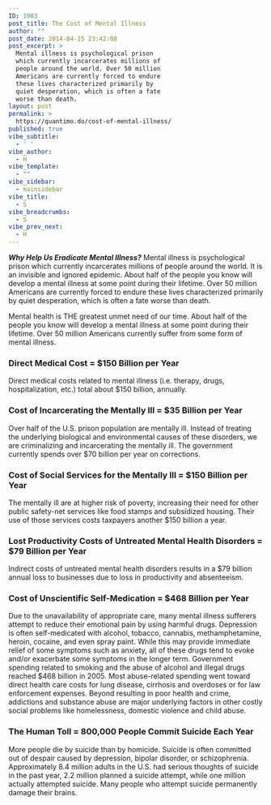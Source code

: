 ```yaml
---
ID: 1983
post_title: The Cost of Mental Illness
author: ""
post_date: 2014-04-15 23:42:08
post_excerpt: >
  Mental illness is psychological prison
  which currently incarcerates millions of
  people around the world. Over 50 million
  Americans are currently forced to endure
  these lives characterized primarily by
  quiet desperation, which is often a fate
  worse than death.
layout: post
permalink: >
  https://quantimo.do/cost-of-mental-illness/
published: true
vibe_subtitle:
  - ' '
vibe_author:
  - H
vibe_template:
  - ""
vibe_sidebar:
  - mainsidebar
vibe_title:
  - S
vibe_breadcrumbs:
  - S
vibe_prev_next:
  - H
---
```

<style>
#respond{
display:none;
}
#breadcrumbs{
display:none;
}
#content article.post .meta{display:none}
article.post header img{display:none}
#content article.post header{margin-top:-50px}
</style>
<b><i>Why Help Us Eradicate Mental Illness?</i></b>
Mental illness is psychological prison which currently incarcerates millions of people around the world. It is an invisible and ignored epidemic. About half of the people you know will develop a mental illness at some point during their lifetime. Over 50 million Americans are currently forced to endure these lives characterized primarily by quiet desperation, which is often a fate worse than death.

Mental health is THE greatest unmet need of our time. About half of the people you know will develop a mental illness at some point during their lifetime. Over 50 million Americans currently suffer from some form of mental illness.

<h3>Direct Medical Cost = $150 Billion per Year</h3>

Direct medical costs related to mental illness (i.e. therapy, drugs, hospitalization, etc.) total about $150 billion, annually.

<h3>Cost of Incarcerating the Mentally Ill = $35 Billion per Year</h3>

Over half of the U.S. prison population are mentally ill. Instead of treating the underlying biological and environmental causes of these disorders, we are criminalizing and incarcerating the mentally ill. The government currently spends over $70 billion per year on corrections.

<h3>Cost of Social Services for the Mentally Ill = $150 Billion per Year</h3>

The mentally ill are at higher risk of poverty, increasing their need for other public safety-net services like food stamps and subsidized housing. Their use of those services costs taxpayers another $150 billion a year.

<h3>Lost Productivity Costs of Untreated Mental Health Disorders = $79 Billion per Year</h3>

Indirect costs of untreated mental health disorders results in a $79 billion annual loss to businesses due to loss in productivity and absenteeism.

<h3>Cost of Unscientific Self-Medication = $468 Billion per Year</h3>

Due to the unavailability of appropriate care, many mental illness sufferers attempt to reduce their emotional pain by using harmful drugs. Depression is often self-medicated with alcohol, tobacco, cannabis, methamphetamine, heroin, cocaine, and even spray paint. While this may provide immediate relief of some symptoms such as anxiety, all of these drugs tend to evoke and/or exacerbate some symptoms in the longer term.  Government spending related to smoking and the abuse of alcohol and illegal drugs reached $468 billion in 2005.  Most abuse-related spending went toward direct health care costs for lung disease, cirrhosis and overdoses or for law enforcement expenses. Beyond resulting in poor health and crime, addictions and substance abuse are major underlying factors in other costly social problems like homelessness, domestic violence and child abuse.

<h3>The Human Toll = 800,000 People Commit Suicide Each Year</h3>

More people die by suicide than by homicide.  Suicide is often committed out of despair caused by depression, bipolar disorder, or schizophrenia. Approximately 8.4 million adults in the U.S. had serious thoughts of suicide in the past year, 2.2 million planned a suicide attempt, while one million actually attempted suicide. Many people who attempt suicide permanently damage their brains.
